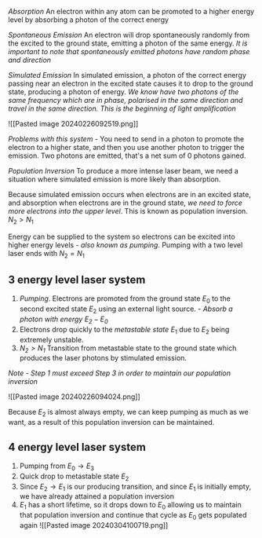 *Absorption*
An electron within any atom can be promoted to a higher energy level by absorbing a photon of the correct energy

*Spontaneous Emission*
An electron will drop spontaneously randomly from the excited to the ground state, emitting a photon of the same energy. *It is important to note that spontaneously emitted photons have random phase and direction*

*Simulated Emission*
In simulated emission, a photon of the correct energy passing near an electron in the excited state causes it to drop to the ground state, producing a photon of energy. *We know have two photons of the same frequency which are in phase, polarised in the same direction and travel in the same direction. This is the beginning of light amplification*

![[Pasted image 20240226092519.png]]

*Problems with this system -* You need to send in a photon to promote the electron to a higher state, and then you use another photon to trigger the emission. Two photons are emitted, that's a net sum of 0 photons gained.

*Population Inversion*
To produce a more intense laser beam, we need a situation where simulated emission is more likely than absorption. 

Because simulated emission occurs when electrons are in an excited state, and absorption when electrons are in the ground state, *we need to force more electrons into the upper level*. This is known as population inversion. $N_{2}>N_{1}$

Energy can be supplied to the system so electrons can be excited into higher energy levels - *also known as pumping*. Pumping with a two level laser ends with $N_{2}=N_{1}$

## 3 energy level laser system
1. *Pumping*. Electrons are promoted from the ground state $E_{0}$ to the second excited state $E_{2}$ using an external light source. - *Absorb a photon with energy $E_{2}-E_{0}$* 
2. Electrons drop quickly to the *metastable state* $E_{1}$ due to $E_{2}$ being extremely unstable. 
3. *$N_{2}>N_{1}$* Transition from metastable state to the ground state which produces the laser photons by stimulated emission.

*Note - Step 1 must exceed Step 3 in order to maintain our population inversion*

![[Pasted image 20240226094024.png]]

Because $E_{2}$ is almost always empty, we can keep pumping as much as we want, as a result of this population inversion can be maintained.

## 4 energy level laser system
1. Pumping from $E_{0}\to E_{3}$ 
2. Quick drop to metastable state $E_{2}$ 
3. Since $E_{2}\to E_{1}$ is our producing transition, and since $E_{1}$ is initially empty, we have already attained a population inversion 
4. $E_{1}$ has a short lifetime, so it drops down to $E_{0}$ allowing us to maintain that population inversion and continue that cycle as $E_{0}$ gets populated again
![[Pasted image 20240304100719.png]]